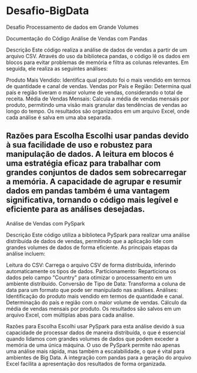 # Desafio-BigData
Desafio  Processamento de dados em Grande Volumes

Documentação do Código
Análise de Vendas com Pandas


Descrição
Este código realiza a análise de dados de vendas a partir de um arquivo CSV. Através do uso da biblioteca pandas, o código lê os dados em blocos para evitar problemas de memória e filtra as colunas relevantes. Em seguida, ele realiza as seguintes análises:

Produto Mais Vendido: Identifica qual produto foi o mais vendido em termos de quantidade e canal de vendas.
Vendas por País e Região: Determina qual país e região tiveram o maior volume de vendas, considerando o total de receita.
Média de Vendas Mensais: Calcula a média de vendas mensais por produto, permitindo uma visão mais granular das tendências de vendas ao longo do tempo.
Os resultados são organizados em um arquivo Excel, onde cada análise é salva em uma aba separada.

Razões para Escolha
Escolhi usar pandas devido à sua facilidade de uso e robustez para manipulação de dados. A leitura em blocos é uma estratégia eficaz para trabalhar com grandes conjuntos de dados sem sobrecarregar a memória. A capacidade de agrupar e resumir dados em pandas também é uma vantagem significativa, tornando o código mais legível e eficiente para as análises desejadas.
-----------------------------------------------------------------------------------------------------------------------------------------------------------------------------
Análise de Vendas com PySpark


Descrição
Este código utiliza a biblioteca PySpark para realizar uma análise distribuída de dados de vendas, permitindo que a aplicação lide com grandes volumes de dados de forma eficiente. As principais etapas da análise incluem:

Leitura do CSV: Carrega o arquivo CSV de forma distribuída, inferindo automaticamente os tipos de dados.
Particionamento: Reparticiona os dados pelo campo "Country" para otimizar o processamento em um ambiente distribuído.
Conversão de Tipo de Data: Transforma a coluna de data para um formato que pode ser manipulado nas análises.
Análises:
Identificação do produto mais vendido em termos de quantidade e canal.
Determinação do país e região com o maior volume de vendas.
Cálculo da média de vendas mensais por produto.
Os resultados são salvos em um arquivo Excel, com múltiplas abas para cada análise.

Razões para Escolha
Escolhi usar PySpark para esta análise devido à sua capacidade de processar dados de maneira distribuída, o que é essencial quando lidamos com grandes volumes de dados que podem exceder a memória de uma única máquina. O uso de PySpark permite não apenas uma análise mais rápida, mas também a escalabilidade, o que é vital para ambientes de Big Data. A integração com pandas para a geração do arquivo Excel facilita a apresentação dos resultados de forma organizada.
